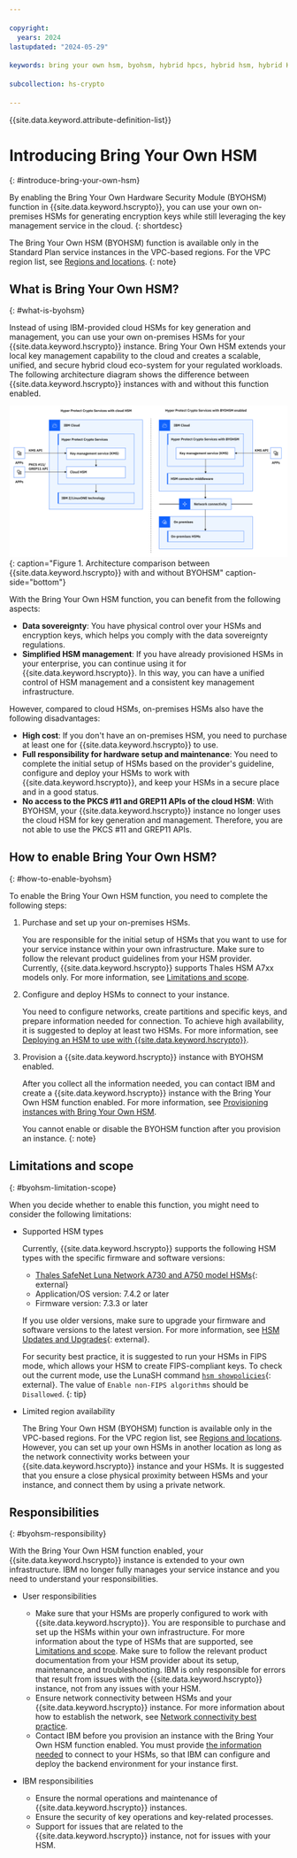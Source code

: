 ```yaml
---

copyright:
  years: 2024
lastupdated: "2024-05-29"

keywords: bring your own hsm, byohsm, hybrid hpcs, hybrid hsm, hybrid KMS, hybrid hpcs overview, hybrid KMS

subcollection: hs-crypto

---
```


{{site.data.keyword.attribute-definition-list}}


# Introducing Bring Your Own HSM
{: #introduce-bring-your-own-hsm}

By enabling the Bring Your Own Hardware Security Module (BYOHSM) function in {{site.data.keyword.hscrypto}}, you can use your own on-premises HSMs for generating encryption keys while still leveraging the key management service in the cloud.
{: shortdesc}

The Bring Your Own HSM (BYOHSM) function is available only in the Standard Plan service instances in the VPC-based regions. For the VPC region list, see [Regions and locations](/docs/hs-crypto?topic=hs-crypto-regions#available-regions).
{: note}

## What is Bring Your Own HSM?
{: #what-is-byohsm}

Instead of using IBM-provided cloud HSMs for key generation and management, you can use your own on-premises HSMs for your {{site.data.keyword.hscrypto}} instance. Bring Your Own HSM extends your local key management capability to the cloud and creates a scalable, unified, and secure hybrid cloud eco-system for your regulated workloads. The following architecture diagram shows the difference between {{site.data.keyword.hscrypto}} instances with and without this function enabled.

![BYOHSM architecture](/images/byohsm-archi.svg "BYOHSM architecture"){: caption="Figure 1. Architecture comparison between {{site.data.keyword.hscrypto}} with and without BYOHSM" caption-side="bottom"}

With the Bring Your Own HSM function, you can benefit from the following aspects:

- **Data sovereignty**: You have physical control over your HSMs and encryption keys, which helps you comply with the data sovereignty regulations.
- **Simplified HSM management**: If you have already provisioned HSMs in your enterprise, you can continue using it for {{site.data.keyword.hscrypto}}. In this way, you can have a unified control of HSM management and a consistent key management infrastructure.

However, compared to cloud HSMs, on-premises HSMs also have the following disadvantages:

- **High cost**: If you don't have an on-premises HSM, you need to purchase at least one for {{site.data.keyword.hscrypto}} to use.
- **Full responsibility for hardware setup and maintenance**: You need to complete the initial setup of HSMs based on the provider's guideline, configure and deploy your HSMs to work with {{site.data.keyword.hscrypto}}, and keep your HSMs in a secure place and in a good status.
- **No access to the PKCS #11 and GREP11 APIs of the cloud HSM**: With BYOHSM, your {{site.data.keyword.hscrypto}} instance no longer uses the cloud HSM for key generation and management. Therefore, you are not able to use the PKCS #11 and GREP11 APIs.

## How to enable Bring Your Own HSM?
{: #how-to-enable-byohsm}

To enable the Bring Your Own HSM function, you need to complete the following steps:

1. Purchase and set up your on-premises HSMs.

    You are responsible for the initial setup of HSMs that you want to use for your service instance within your own infrastructure. Make sure to follow the relevant product guidelines from your HSM provider. Currently, {{site.data.keyword.hscrypto}} supports Thales HSM A7xx models only. For more information, see [Limitations and scope](#byohsm-limitation-scope).

2. Configure and deploy HSMs to connect to your instance.

    You need to configure networks, create partitions and specific keys, and prepare information needed for connection. To achieve high availability, it is suggested to deploy at least two HSMs. For more information, see [Deploying an HSM to use with {{site.data.keyword.hscrypto}}](/docs/hs-crypto?topic=hs-crypto-deploy-hsm-for-byohsm).

3. Provision a {{site.data.keyword.hscrypto}} instance with BYOHSM enabled.

    After you collect all the information needed, you can contact IBM and create a {{site.data.keyword.hscrypto}} instance with the Bring Your Own HSM function enabled. For more information, see [Provisioning instances with Bring Your Own HSM](/docs/hs-crypto?topic=hs-crypto-provision&interface=ui).

    You cannot enable or disable the BYOHSM function after you provision an instance.
    {: note}

## Limitations and scope
{: #byohsm-limitation-scope}

When you decide whether to enable this function, you might need to consider the following limitations:

- Supported HSM types

    Currently, {{site.data.keyword.hscrypto}} supports the following HSM types with the specific firmware and software versions:

    - [Thales SafeNet Luna Network A730 and A750 model HSMs](https://thalesdocs.com/gphsm/luna/7/docs/network/Content/Home_Luna.htm){: external}
    - Application/OS version: 7.4.2 or later
    - Firmware version: 7.3.3 or later

    If you use older versions, make sure to upgrade your firmware and software versions to the latest version. For more information, see [HSM Updates and Upgrades](https://thalesdocs.com/gphsm/luna/7/docs/network/Content/admin_hsm/updates/upgrade.htm){: external}. 
    
    For security best practice, it is suggested to run your HSMs in FIPS mode, which allows your HSM to create FIPS-compliant keys. To check out the current mode, use the LunaSH command [`hsm showpolicies`](https://thalesdocs.com/gphsm/luna/7/docs/network/Content/lunash/commands/hsm/hsm_showpolicies.htm){: external}. The value of `Enable non-FIPS algorithms` should be `Disallowed`.
    {: tip}

- Limited region availability

    The Bring Your Own HSM (BYOHSM) function is available only in the VPC-based regions. For the VPC region list, see [Regions and locations](/docs/hs-crypto?topic=hs-crypto-regions#available-regions). However, you can set up your own HSMs in another location as long as the network connectivity works between your {{site.data.keyword.hscrypto}} instance and your HSMs. It is suggested that you ensure a close physical proximity between HSMs and your instance, and connect them by using a private network.

## Responsibilities
{: #byohsm-responsibility}

With the Bring Your Own HSM function enabled, your {{site.data.keyword.hscrypto}} instance is extended to your own infrastructure. IBM no longer fully manages your service instance and you need to understand your responsibilities.

- User responsibilities

    - Make sure that your HSMs are properly configured to work with {{site.data.keyword.hscrypto}}. You are responsible to purchase and set up the HSMs within your own infrastructure. For more information about the type of HSMs that are supported, see [Limitations and scope](#byohsm-limitation-scope). Make sure to follow the relevant product documentation from your HSM provider about its setup, maintenance, and troubleshooting. IBM is only responsible for errors that result from issues with the {{site.data.keyword.hscrypto}} instance, not from any issues with your HSM.
    - Ensure network connectivity between HSMs and your {{site.data.keyword.hscrypto}} instance. For more information about how to establish the network, see [Network connectivity best practice](/docs/hs-crypto?topic=hs-crypto-deploy-hsm-for-byohsm#deploy-byohsm-network-connection).
    - Contact IBM before you provision an instance with the Bring Your Own HSM function enabled. You must provide [the information needed](/docs/hs-crypto?topic=hs-crypto-deploy-hsm-for-byohsm#deploy-byohsm-prepare-info) to connect to your HSMs, so that IBM can configure and deploy the backend environment for your instance first.

- IBM responsibilities

    - Ensure the normal operations and maintenance of {{site.data.keyword.hscrypto}} instances.
    - Ensure the security of key operations and key-related processes.
    - Support for issues that are related to the {{site.data.keyword.hscrypto}} instance, not for issues with your HSM.
